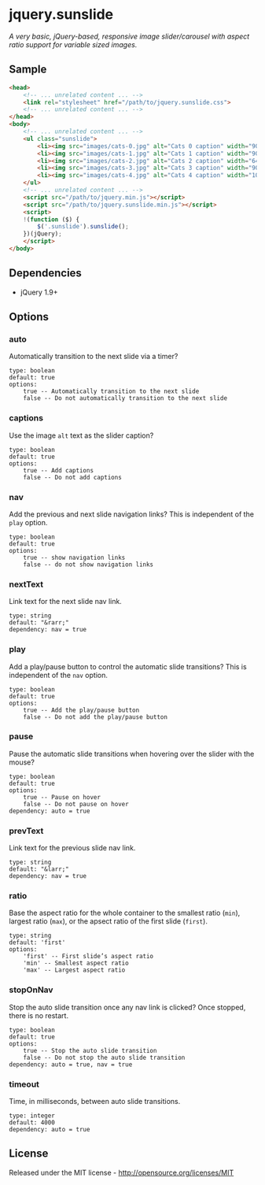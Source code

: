 # jquery.sunslide

_A very basic, jQuery-based, responsive image slider/carousel with aspect ratio support for variable sized images._

## Sample

```html
<head>
    <!-- ... unrelated content ... -->
    <link rel="stylesheet" href="/path/to/jquery.sunslide.css">
    <!-- ... unrelated content ... -->
</head>
<body>
    <!-- ... unrelated content ... -->
    <ul class="sunslide">
        <li><img src="images/cats-0.jpg" alt="Cats 0 caption" width="900" height="506"></li>
        <li><img src="images/cats-1.jpg" alt="Cats 1 caption" width="900" height="506"></li>
        <li><img src="images/cats-2.jpg" alt="Cats 2 caption" width="640" height="480"></li>
        <li><img src="images/cats-3.jpg" alt="Cats 3 caption" width="900" height="506"></li>
        <li><img src="images/cats-4.jpg" alt="Cats 4 caption" width="1000" height="500"></li>
    </ul>
    <!-- ... unrelated content ... -->
    <script src="/path/to/jquery.min.js"></script>
    <script src="/path/to/jquery.sunslide.min.js"></script>
    <script>
    !(function ($) {
        $('.sunslide').sunslide();
    })(jQuery);
    </script>
</body>
```

## Dependencies

- jQuery 1.9+

## Options

### auto
Automatically transition to the next slide via a timer?
```
type: boolean
default: true
options:
    true -- Automatically transition to the next slide
    false -- Do not automatically transition to the next slide
```

### captions
Use the image `alt` text as the slider caption?
```
type: boolean
default: true
options:
    true -- Add captions
    false -- Do not add captions
```

### nav
Add the previous and next slide navigation links? This is independent of the `play` option.
```
type: boolean
default: true
options:
    true -- show navigation links
    false -- do not show navigation links
```

### nextText
Link text for the next slide nav link.
```
type: string
default: "&rarr;"
dependency: nav = true
```

### play
Add a play/pause button to control the automatic slide transitions? This is independent of the `nav` option.
```
type: boolean
default: true
options:
    true -- Add the play/pause button
    false -- Do not add the play/pause button
```

### pause
Pause the automatic slide transitions when hovering over the slider with the mouse?
```
type: boolean
default: true
options:
    true -- Pause on hover
    false -- Do not pause on hover
dependency: auto = true
```

### prevText
Link text for the previous slide nav link.
```
type: string
default: "&larr;"
dependency: nav = true
```

### ratio
Base the aspect ratio for the whole container to the smallest ratio (`min`), largest ratio (`max`), or the apsect ratio of the first slide (`first`).
```
type: string
default: 'first'
options:
    'first' -- First slide’s aspect ratio
    'min' -- Smallest aspect ratio
    'max' -- Largest aspect ratio
```

### stopOnNav
Stop the auto slide transition once any nav link is clicked? Once stopped, there is no restart.
```
type: boolean
default: true
options:
    true -- Stop the auto slide transition
    false -- Do not stop the auto slide transition
dependency: auto = true, nav = true
```

### timeout
Time, in milliseconds, between auto slide transitions.
```
type: integer
default: 4000
dependency: auto = true
```

## License

Released under the MIT license - http://opensource.org/licenses/MIT

